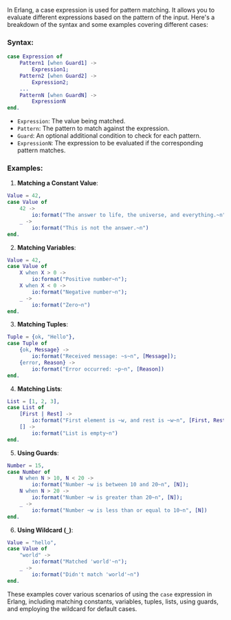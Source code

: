 In Erlang, a case expression is used for pattern matching. It allows you to evaluate different expressions based on the pattern of the input. Here's a breakdown of the syntax and some examples covering different cases:

### Syntax:
```erlang
case Expression of
    Pattern1 [when Guard1] ->
        Expression1;
    Pattern2 [when Guard2] ->
        Expression2;
    ...
    PatternN [when GuardN] ->
        ExpressionN
end.
```

- `Expression`: The value being matched.
- `Pattern`: The pattern to match against the expression.
- `Guard`: An optional additional condition to check for each pattern.
- `ExpressionN`: The expression to be evaluated if the corresponding pattern matches.

### Examples:

1. **Matching a Constant Value**:
```erlang
Value = 42,
case Value of
    42 ->
        io:format("The answer to life, the universe, and everything.~n");
    _ ->
        io:format("This is not the answer.~n")
end.
```

2. **Matching Variables**:
```erlang
Value = 42,
case Value of
    X when X > 0 ->
        io:format("Positive number~n");
    X when X < 0 ->
        io:format("Negative number~n");
    _ ->
        io:format("Zero~n")
end.
```

3. **Matching Tuples**:
```erlang
Tuple = {ok, "Hello"},
case Tuple of
    {ok, Message} ->
        io:format("Received message: ~s~n", [Message]);
    {error, Reason} ->
        io:format("Error occurred: ~p~n", [Reason])
end.
```

4. **Matching Lists**:
```erlang
List = [1, 2, 3],
case List of
    [First | Rest] ->
        io:format("First element is ~w, and rest is ~w~n", [First, Rest]);
    [] ->
        io:format("List is empty~n")
end.
```

5. **Using Guards**:
```erlang
Number = 15,
case Number of
    N when N > 10, N < 20 ->
        io:format("Number ~w is between 10 and 20~n", [N]);
    N when N > 20 ->
        io:format("Number ~w is greater than 20~n", [N]);
    _ ->
        io:format("Number ~w is less than or equal to 10~n", [N])
end.
```

6. **Using Wildcard (`_`)**:
```erlang
Value = "hello",
case Value of
    "world" ->
        io:format("Matched 'world'~n");
    _ ->
        io:format("Didn't match 'world'~n")
end.
```

These examples cover various scenarios of using the `case` expression in Erlang, including matching constants, variables, tuples, lists, using guards, and employing the wildcard for default cases.
